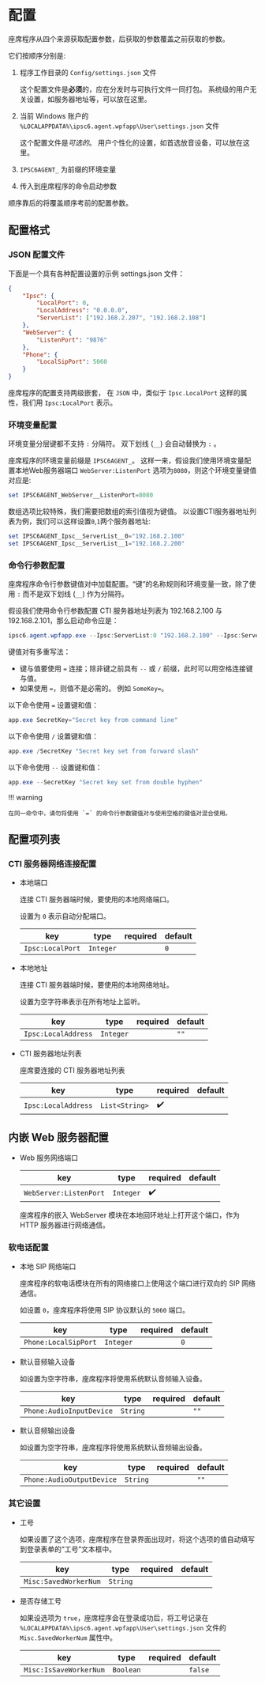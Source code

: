 # 配置

座席程序从四个来源获取配置参数，后获取的参数覆盖之前获取的参数。

它们按顺序分别是:

1. 程序工作目录的 `Config/settings.json` 文件

    这个配置文件是**必须**的，应在分发时与可执行文件一同打包。
    系统级的用户无关设置，如服务器地址等，可以放在这里。

1. 当前 Windows 账户的 `%LOCALAPPDATA%\ipsc6.agent.wpfapp\User\settings.json` 文件

    这个配置文件是*可选的*。
    用户个性化的设置，如首选放音设备，可以放在这里。

1. `IPSC6AGENT_` 为前缀的环境变量
1. 传入到座席程序的命令启动参数

顺序靠后的将覆盖顺序考前的配置参数。

## 配置格式

### JSON 配置文件

下面是一个具有各种配置设置的示例 settings.json 文件：

```json
{
    "Ipsc": {
        "LocalPort": 0,
        "LocalAddress": "0.0.0.0",
        "ServerList": ["192.168.2.207", "192.168.2.108"]
    },
    "WebServer": {
        "ListenPort": "9876"
    },
    "Phone": {
        "LocalSipPort": 5060
    }
}
```

座席程序的配置支持两级嵌套， 在 `JSON` 中，类似于 `Ipsc.LocalPort` 这样的属性，我们用 `Ipsc:LocalPort` 表示。

### 环境变量配置

环境变量分层键都不支持 `:` 分隔符。 双下划线 (`__`) 会自动替换为 `:` 。

座席程序的环境变量前缀是 `IPSC6AGENT_`。
这样一来，假设我们使用环境变量配置本地Web服务器端口 `WebServer:ListenPort` 选项为`8080`，则这个环境变量键值对应是:

```powershell
set IPSC6AGENT_WebServer__ListenPort=8080
```

数组选项比较特殊，我们需要把数组的索引值视为键值。
以设置CTI服务器地址列表为例，我们可以这样设置`0`,`1`两个服务器地址:

```powershell
set IPSC6AGENT_Ipsc__ServerList__0="192.168.2.100"
set IPSC6AGENT_Ipsc__ServerList__1="192.168.2.200"
```

### 命令行参数配置

座席程序命令行参数键值对中加载配置。“键”的名称规则和环境变量一致，除了使用 `:` 而不是双下划线 (`__`) 作为分隔符。

假设我们使用命令行参数配置 CTI 服务器地址列表为 192.168.2.100 与 192.168.2.101，那么启动命令应是：

```powershell
ipsc6.agent.wpfapp.exe --Ipsc:ServerList:0 "192.168.2.100" --Ipsc:ServerList:1 "192.168.2.101"
```

键值对有多重写法：

- 键与值要使用 `=` 连接；除非键之前具有 `--` 或 `/` 前缀，此时可以用空格连接键与值。
- 如果使用 `=`，则值不是必需的。 例如 `SomeKey=`。

以下命令使用 `=` 设置键和值：

```powershell
app.exe SecretKey="Secret key from command line"
```

以下命令使用 `/` 设置键和值：

```powershell
app.exe /SecretKey "Secret key set from forward slash"
```

以下命令使用 `--` 设置键和值：

```powershell
app.exe --SecretKey "Secret key set from double hyphen"
```

!!! warning

    在同一命令中，请勿将使用 `=` 的命令行参数键值对与使用空格的键值对混合使用。

## 配置项列表

### CTI 服务器网络连接配置

-   本地端口

    连接 CTI 服务器端时候，要使用的本地网络端口。

    设置为 `0` 表示自动分配端口。

    | key              | type      | required | default |
    | ---------------- | --------- | -------- | ------- |
    | `Ipsc:LocalPort` | `Integer` |          | `0`     |

-   本地地址

    连接 CTI 服务器端时候，要使用的本地网络地址。

    设置为空字符串表示在所有地址上监听。

    | key                 | type      | required | default |
    | ------------------- | --------- | -------- | ------- |
    | `Ipsc:LocalAddress` | `Integer` |          | `""`    |

-   CTI 服务器地址列表

    座席要连接的 CTI 服务器地址列表

    | key                 | type           | required | default |
    | ------------------- | -------------- | -------- | ------- |
    | `Ipsc:LocalAddress` | `List<String>` | ✔️       |         |

## 内嵌 Web 服务器配置

-   Web 服务网络端口

    | key                    | type      | required | default |
    | ---------------------- | --------- | -------- | ------- |
    | `WebServer:ListenPort` | `Integer` | ✔️       |         |

    座席程序的嵌入 WebServer 模块在本地回环地址上打开这个端口，作为 HTTP 服务器进行网络通信。

### 软电话配置

-   本地 SIP 网络端口

    座席程序的软电话模块在所有的网络接口上使用这个端口进行双向的 SIP 网络通信。

    如设置 `0`，座席程序将使用 SIP 协议默认的 `5060` 端口。

    | key                  | type      | required | default |
    | -------------------- | --------- | -------- | ------- |
    | `Phone:LocalSipPort` | `Integer` |          | `0`     |

-   默认音频输入设备

    如设置为空字符串，座席程序将使用系统默认音频输入设备。

    | key                      | type     | required | default |
    | ------------------------ | -------- | -------- | ------- |
    | `Phone:AudioInputDevice` | `String` |          | `""`    |

-   默认音频输出设备

    如设置为空字符串，座席程序将使用系统默认音频输出设备。

    | key                       | type     | required | default |
    | ------------------------- | -------- | -------- | ------- |
    | `Phone:AudioOutputDevice` | `String` |          | `""`    |

### 其它设置

-   工号

    如果设置了这个选项，座席程序在登录界面出现时，将这个选项的值自动填写到登录表单的“工号”文本框中。

    | key                   | type     | required | default |
    | --------------------- | -------- | -------- | ------- |
    | `Misc:SavedWorkerNum` | `String` |          |         |

-   是否存储工号

    如果设选项为 `true`，座席程序会在登录成功后，将工号记录在 `%LOCALAPPDATA%\ipsc6.agent.wpfapp\User\settings.json` 文件的 `Misc.SavedWorkerNum` 属性中。

    | key                    | type      | required | default |
    | ---------------------- | --------- | -------- | ------- |
    | `Misc:IsSaveWorkerNum` | `Boolean` |          | `false` |
